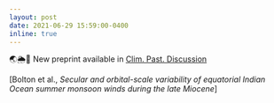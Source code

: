 ```yaml
---
layout: post
date: 2021-06-29 15:59:00-0400
inline: true
---
```



🌏🌦💨 New preprint available in [Clim. Past. Discussion](https://cp.copernicus.org/preprints/cp-2021-77/) 

[Bolton et al., _Secular and orbital-scale variability of equatorial Indian Ocean summer monsoon winds during the late Miocene_]
